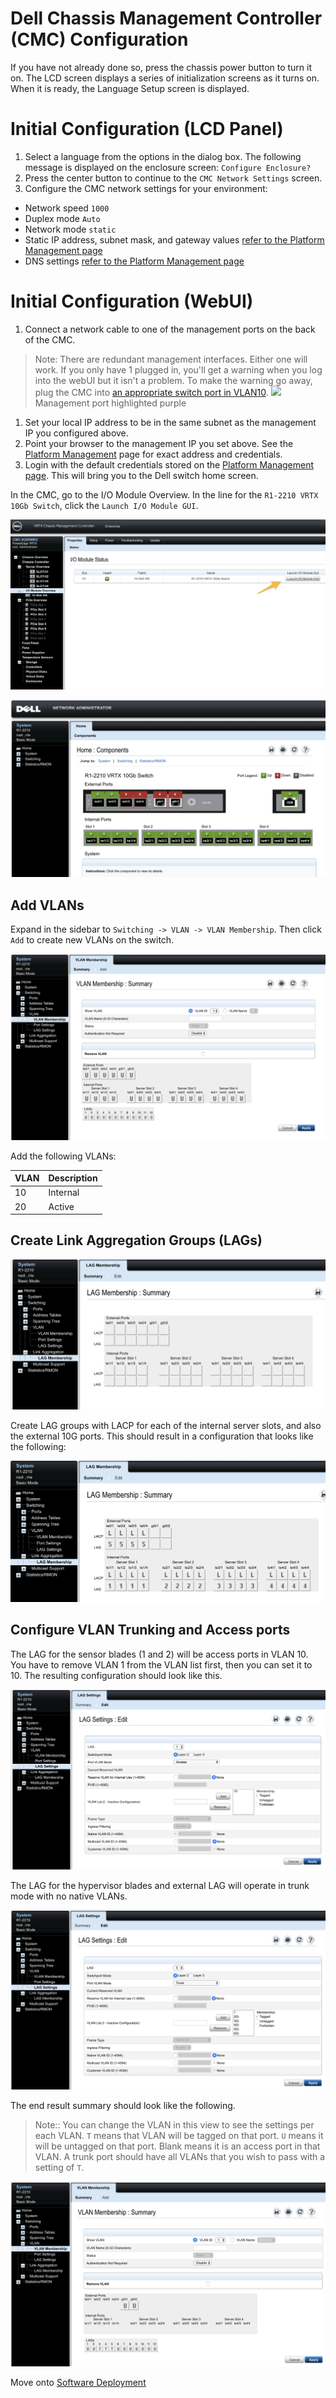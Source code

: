 # Dell Chassis Management Controller (CMC) Configuration

If you have not already done so, press the chassis power button to turn it on. The LCD screen displays a series of initialization screens as it turns on. When it is ready, the Language Setup screen is displayed.

# Initial Configuration (LCD Panel)
1. Select a language from the options in the dialog box. The following message is displayed on the enclosure screen: `Configure Enclosure?`
1. Press the center button to continue to the `CMC Network Settings` screen.
1. Configure the CMC network settings for your environment:
- Network speed `1000`
- Duplex mode `Auto`
- Network mode `static`
- Static IP address, subnet mask, and gateway values [refer to the Platform Management page](../platform-management.md)
- DNS settings [refer to the Platform Management page](../platform-management.md)

# Initial Configuration (WebUI)
1. Connect a network cable to one of the management ports on the back of the CMC.

> Note: There are redundant management interfaces. Either one will work. If you only have 1 plugged in, you'll get a warning when you log into the webUI but it isn't a problem. To make the warning go away, plug the CMC into [an appropriate switch port in VLAN10](../hardware-assembly.md).
![](../../images/cmc-management.png)
> Management port highlighted purple  

1. Set your local IP address to be in the same subnet as the management IP you configured above.
1. Point your browser to the management IP you set above. See the [Platform Management](../platform-management.md) page for exact address and credentials.
1. Login with the default credentials stored on the [Platform Management page](../platform-management.md). This will bring you to the Dell switch home screen.

In the CMC, go to the I/O Module Overview. In the line for the `R1-2210 VRTX 10Gb Switch`, click the `Launch I/O Module GUI`.

![](../../images/cmc-gui-launch.png)

![](../../images/cmc-network-administrator.png)

## Add VLANs

Expand in the sidebar to `Switching -> VLAN -> VLAN Membership`. Then click `Add` to create new VLANs on the switch.

![](../../images/cmc-vlan-membership.png)

Add the following VLANs:

| VLAN  | Description |
|-------|-------------|
| 10    | Internal    |
| 20    | Active      |

## Create Link Aggregation Groups (LAGs)

![](../../images/cmc-lag-membership.png)

Create LAG groups with LACP for each of the internal server slots, and also the external 10G ports. This should result in a configuration that looks like the following:

![](../../images/cmc-lag-configuration.png)

## Configure VLAN Trunking and Access ports

The LAG for the sensor blades (1 and 2) will be access ports in VLAN 10. You have to remove VLAN 1 from the VLAN list first, then you can set it to 10. The resulting configuration should look like this.

![](../../images/cmc-access-port.png)

The LAG for the hypervisor blades and external LAG will operate in trunk mode with no native VLANs.

![](../../images/cmc-trunk-settings.png)

The end result summary should look like the following.

> Note:: You can change the VLAN in this view to see the settings per each VLAN. `T` means that VLAN will be tagged on that port. `U` means it will be untagged on that port. Blank means it is an access port in that VLAN. A trunk port should have all VLANs that you wish to pass with a setting of `T`.

![](../../images/cmc-final-vlan-membership.png)

Move onto [Software Deployment](../software-deployment.md)  
